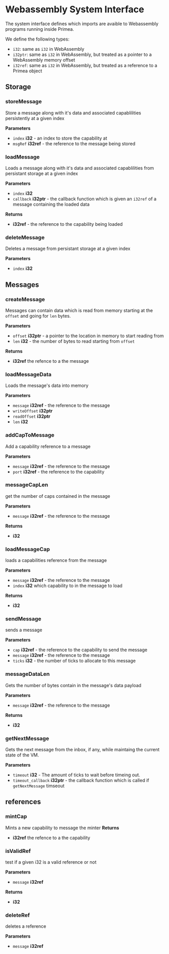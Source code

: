 # Webassembly System Interface

The system interface defines which imports are avaible to Webassembly programs running inside Primea.

We define the following types:
- `i32`: same as `i32` in WebAssembly
- `i32ptr`: same as `i32` in WebAssembly, but treated as a pointer to a WebAssembly memory offset
- `i32ref`: same as `i32` in WebAssembly, but treated as a reference to a Primea object


## Storage
### storeMessage
Store a message along with it's data and associated capablilities persistently at a given index 

**Parameters**

* `index`  **i32** - an index to store the capability at
* `msgRef` **i32ref** - the reference to the message being stored

### loadMessage
Loads a message along with it's data and associated capablilities from persistant storage at a given index 

**Parameters**

* `index`  **i32**
* `callback` **i32ptr**  - the callback function which is given an `i32ref` of a message containing the loaded data

**Returns**

* **i32ref** - the reference to the capability being loaded

### deleteMessage
Deletes a message from persistant storage at a given index 

**Parameters**

* `index`  **i32**

## Messages
### createMessage
Messages can contain data which is read from memory starting at the `offset`
and going for `len` bytes.

**Parameters**

* `offset`  **i32ptr** - a pointer to the location in memory to start reading from
* `len` **i32** - the number of bytes to read starting from `offset`

**Returns**

* **i32ref** the refence to a the message 

### loadMessageData
Loads the message's data into memory

**Parameters**
* `message` **i32ref** - the reference to the message
* `writeOffset` **i32ptr**
* `readOffset` **i32ptr**
* `len` **i32**

### addCapToMessage
Add a capability reference to a message

**Parameters**
* `message` **i32ref** - the reference to the message
* `port` **i32ref** - the reference to the capability


### messageCapLen
get the number of caps contained in the message

**Parameters**
* `message` **i32ref** - the reference to the message

**Returns**
* **i32**

### loadMessageCap
loads a capabilities reference from the message

**Parameters**
* `message` **i32ref** - the reference to the message
* `index` **i32** which capability to in the message to load

**Returns**
* **i32**

### sendMessage
sends a message

**Parameters**

* `cap` **i32ref** - the reference to the capability to send the message
* `message` **i32ref** - the reference to the message
* `ticks` **i32** - the number of ticks to allocate to this message

### messageDataLen
Gets the number of bytes contain in the message's data payload

**Parameters**
* `message` **i32ref** - the reference to the message

**Returns**
* **i32**

### getNextMessage
Gets the next message from the inbox, if any, while maintaing the current state of the VM.

**Parameters**
* `timeout` **i32** - The amount of ticks to wait before timeing out. 
* `timeout_callback` **i32ptr**  - the callback function which is called if `getNextMessage` timseout

## references
### mintCap
Mints a new capability to message the minter
**Returns**

* **i32ref** the refence to a the capability 

### isValidRef
test if a given i32 is a valid reference or not

**Parameters**
* `message` **i32ref**

**Returns**
* **i32**

### deleteRef
deletes a reference

**Parameters**
* `message` **i32ref**
